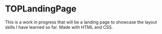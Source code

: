# TOPLandingPage
This is a work in progress that will be a landing page to showcase the layout skills I have learned so far.
Made with HTML and CSS.
